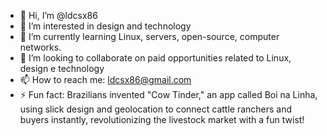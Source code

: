 - 👋 Hi, I’m @ldcsx86
- 👀 I’m interested in design and technology
- 🌱 I’m currently learning Linux, servers, open-source, computer networks.
- 💞️ I’m looking to collaborate on paid opportunities related to Linux, design e technology
- 📫 How to reach me: ldcsx86@gmail.com
- ⚡ Fun fact: Brazilians invented "Cow Tinder," an app called Boi na Linha, using slick design and geolocation to connect cattle ranchers and buyers instantly, revolutionizing the livestock market with a fun twist!

<!---
ldcsx86/ldcsx86 is a ✨ special ✨ repository because its `README.md` (this file) appears on your GitHub profile.
You can click the Preview link to take a look at your changes.
--->
